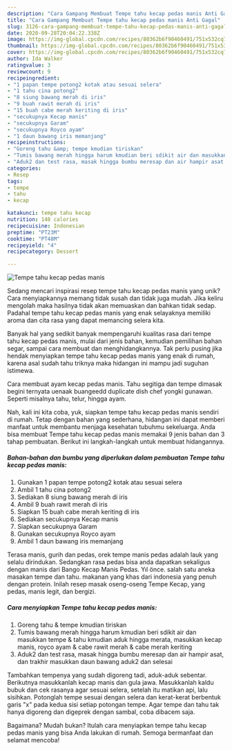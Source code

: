 ```yaml
---
description: "Cara Gampang Membuat Tempe tahu kecap pedas manis Anti Gagal"
title: "Cara Gampang Membuat Tempe tahu kecap pedas manis Anti Gagal"
slug: 3126-cara-gampang-membuat-tempe-tahu-kecap-pedas-manis-anti-gagal
date: 2020-09-28T20:04:22.338Z
image: https://img-global.cpcdn.com/recipes/80362b6f90460491/751x532cq70/tempe-tahu-kecap-pedas-manis-foto-resep-utama.jpg
thumbnail: https://img-global.cpcdn.com/recipes/80362b6f90460491/751x532cq70/tempe-tahu-kecap-pedas-manis-foto-resep-utama.jpg
cover: https://img-global.cpcdn.com/recipes/80362b6f90460491/751x532cq70/tempe-tahu-kecap-pedas-manis-foto-resep-utama.jpg
author: Ida Walker
ratingvalue: 3
reviewcount: 9
recipeingredient:
- "1 papan tempe potong2 kotak atau sesuai selera"
- "1 tahu cina potong2"
- "8 siung bawang merah di iris"
- "9 buah rawit merah di iris"
- "15 buah cabe merah keriting di iris"
- "secukupnya Kecap manis"
- "secukupnya Garam"
- "secukupnya Royco ayam"
- "1 daun bawang iris memanjang"
recipeinstructions:
- "Goreng tahu &amp; tempe kmudian tiriskan"
- "Tumis bawang merah hingga harum kmudian beri sdikit air dan masukkan tempe &amp; tahu kmudian aduk hingga merata, masukkan kecap manis, royco ayam &amp; cabe rawit merah &amp; cabe merah keriting"
- "Aduk2 dan test rasa, masak hingga bumbu meresap dan air hampir asat, dan trakhir masukkan daun bawang aduk2 dan selesai"
categories:
- Resep
tags:
- tempe
- tahu
- kecap

katakunci: tempe tahu kecap 
nutrition: 148 calories
recipecuisine: Indonesian
preptime: "PT23M"
cooktime: "PT48M"
recipeyield: "4"
recipecategory: Dessert

---
```



![Tempe tahu kecap pedas manis](https://img-global.cpcdn.com/recipes/80362b6f90460491/751x532cq70/tempe-tahu-kecap-pedas-manis-foto-resep-utama.jpg)

Sedang mencari inspirasi resep tempe tahu kecap pedas manis yang unik? Cara menyiapkannya memang tidak susah dan tidak juga mudah. Jika keliru mengolah maka hasilnya tidak akan memuaskan dan bahkan tidak sedap. Padahal tempe tahu kecap pedas manis yang enak selayaknya memiliki aroma dan cita rasa yang dapat memancing selera kita.

Banyak hal yang sedikit banyak mempengaruhi kualitas rasa dari tempe tahu kecap pedas manis, mulai dari jenis bahan, kemudian pemilihan bahan segar, sampai cara membuat dan menghidangkannya. Tak perlu pusing jika hendak menyiapkan tempe tahu kecap pedas manis yang enak di rumah, karena asal sudah tahu triknya maka hidangan ini mampu jadi suguhan istimewa.

Cara membuat ayam kecap pedas manis. Tahu segitiga dan tempe dimasak begini ternyata uenaak buangeedd duplicate dish chef yongki gunawan. Seperti misalnya tahu, telur, hingga ayam.


Nah, kali ini kita coba, yuk, siapkan tempe tahu kecap pedas manis sendiri di rumah. Tetap dengan bahan yang sederhana, hidangan ini dapat memberi manfaat untuk membantu menjaga kesehatan tubuhmu sekeluarga. Anda bisa membuat Tempe tahu kecap pedas manis memakai 9 jenis bahan dan 3 tahap pembuatan. Berikut ini langkah-langkah untuk membuat hidangannya.

<!--inarticleads1-->

##### Bahan-bahan dan bumbu yang diperlukan dalam pembuatan Tempe tahu kecap pedas manis:

1. Gunakan 1 papan tempe potong2 kotak atau sesuai selera
1. Ambil 1 tahu cina potong2
1. Sediakan 8 siung bawang merah di iris
1. Ambil 9 buah rawit merah di iris
1. Siapkan 15 buah cabe merah keriting di iris
1. Sediakan secukupnya Kecap manis
1. Siapkan secukupnya Garam
1. Gunakan secukupnya Royco ayam
1. Ambil 1 daun bawang iris memanjang


Terasa manis, gurih dan pedas, orek tempe manis pedas adalah lauk yang selalu dirindukan. Sedangkan rasa pedas bisa anda dapatkan sekaligus dengan manis dari Bango Kecap Manis Pedas. Yıl önce. salah satu aneka masakan tempe dan tahu. makanan yang khas dari indonesia yang penuh dengan protein. Inilah resep masak oseng-oseng Tempe Kecap, yang pedas, manis legit, dan bergizi. 

<!--inarticleads2-->

##### Cara menyiapkan Tempe tahu kecap pedas manis:

1. Goreng tahu &amp; tempe kmudian tiriskan
1. Tumis bawang merah hingga harum kmudian beri sdikit air dan masukkan tempe &amp; tahu kmudian aduk hingga merata, masukkan kecap manis, royco ayam &amp; cabe rawit merah &amp; cabe merah keriting
1. Aduk2 dan test rasa, masak hingga bumbu meresap dan air hampir asat, dan trakhir masukkan daun bawang aduk2 dan selesai


Tambahkan tempenya yang sudah digoreng tadi, aduk-aduk sebentar. Berikutnya masukkanlah kecap manis dan gula jawa. Masukkanlah kaldu bubuk dan cek rasanya agar sesuai selera, setelah itu matikan api, lalu sisihkan. Potonglah tempe sesuai dengan selera dan kerat-kerat berbentuk garis &#34;x&#34; pada kedua sisi setiap potongan tempe. Agar tempe dan tahu tak hanya digoreng dan digeprek dengan sambal, coba dibacem saja. 

Bagaimana? Mudah bukan? Itulah cara menyiapkan tempe tahu kecap pedas manis yang bisa Anda lakukan di rumah. Semoga bermanfaat dan selamat mencoba!

